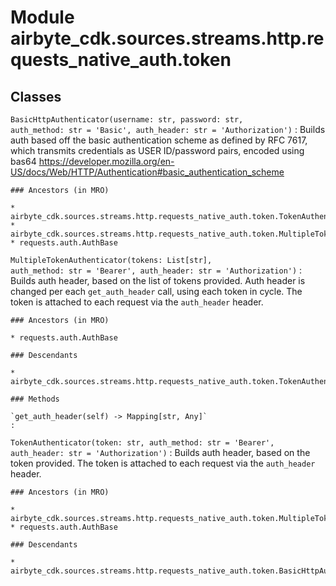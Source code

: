 Module airbyte_cdk.sources.streams.http.requests_native_auth.token
==================================================================

Classes
-------

`BasicHttpAuthenticator(username: str, password: str, auth_method: str = 'Basic', auth_header: str = 'Authorization')`
:   Builds auth based off the basic authentication scheme as defined by RFC 7617, which transmits credentials as USER ID/password pairs, encoded using bas64
    https://developer.mozilla.org/en-US/docs/Web/HTTP/Authentication#basic_authentication_scheme

    ### Ancestors (in MRO)

    * airbyte_cdk.sources.streams.http.requests_native_auth.token.TokenAuthenticator
    * airbyte_cdk.sources.streams.http.requests_native_auth.token.MultipleTokenAuthenticator
    * requests.auth.AuthBase

`MultipleTokenAuthenticator(tokens: List[str], auth_method: str = 'Bearer', auth_header: str = 'Authorization')`
:   Builds auth header, based on the list of tokens provided.
    Auth header is changed per each `get_auth_header` call, using each token in cycle.
    The token is attached to each request via the `auth_header` header.

    ### Ancestors (in MRO)

    * requests.auth.AuthBase

    ### Descendants

    * airbyte_cdk.sources.streams.http.requests_native_auth.token.TokenAuthenticator

    ### Methods

    `get_auth_header(self) ‑> Mapping[str, Any]`
    :

`TokenAuthenticator(token: str, auth_method: str = 'Bearer', auth_header: str = 'Authorization')`
:   Builds auth header, based on the token provided.
    The token is attached to each request via the `auth_header` header.

    ### Ancestors (in MRO)

    * airbyte_cdk.sources.streams.http.requests_native_auth.token.MultipleTokenAuthenticator
    * requests.auth.AuthBase

    ### Descendants

    * airbyte_cdk.sources.streams.http.requests_native_auth.token.BasicHttpAuthenticator